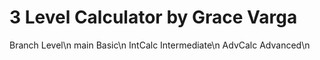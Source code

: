 # 3 Level Calculator by Grace Varga
Branch     Level\n
main       Basic\n
IntCalc    Intermediate\n
AdvCalc    Advanced\n
